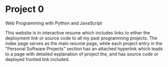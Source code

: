 # Project 0

Web Programming with Python and JavaScript

This website is in interactive resume which includes links to either the deployment link or source code to all my past programming projects. 
The index page serves as the main resume page, while each project entry in the "Personal Software Projects" section has an attached hyperlink which leads to a page with detailed explanation of project the, and has source code or deployed fronted link included.
